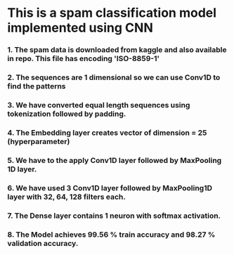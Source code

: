 # This is a spam classification model implemented using CNN
### 1. The spam data is downloaded from kaggle and also available in repo. This file has encoding 'ISO-8859-1'
### 2. The sequences are 1 dimensional so we can use Conv1D to find the patterns
### 3. We have converted equal length sequences using tokenization followed by padding.
### 4. The Embedding layer creates vector of dimension = 25 (hyperparameter)
### 5. We have to the apply Conv1D layer followed by MaxPooling 1D layer.
### 6. We have used 3 Conv1D layer followed by MaxPooling1D layer with 32, 64, 128 filters each.
### 7. The Dense layer contains 1 neuron with softmax activation.
### 8. The Model achieves 99.56 % train accuracy and 98.27 % validation accuracy.
